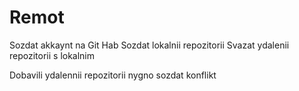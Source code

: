 # Remot
Sozdat akkaynt na Git Hab
Sozdat lokalnii repozitorii
Svazat ydalenii repozitorii s lokalnim

Dobavili ydalennii repozitorii nygno sozdat konflikt

